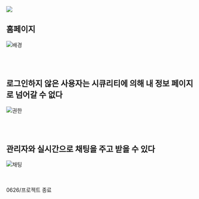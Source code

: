 <img src="https://capsule-render.vercel.app/api?type=rect&color=4174d9&height=40&width=5000&section=header&text=TravelProject&fontSize=30&fontColor=d6ace6" />

<br>
<h2>홈페이지</h2>

![배경](https://github.com/JinhaakM/travel_backend/assets/167280525/dab78bec-3b81-4262-a768-ce34bfc9fcf5)

<br><br>

<h2>로그인하지 않은 사용자는 시큐리티에 의해 내 정보 페이지로 넘어갈 수 없다</h2>

![권한](https://github.com/JinhaakM/travel_backend/assets/167280525/35380e0f-9933-4792-bf82-b31123e252d1)

<br><br>

<h2>관리자와 실시간으로 채팅을 주고 받을 수 있다</h2>

![채팅](https://github.com/JinhaakM/travel_backend/assets/167280525/90a5cd9d-d06a-4b21-8851-ed325ed8523b)

<br><br>
0626/프로젝트 종료

